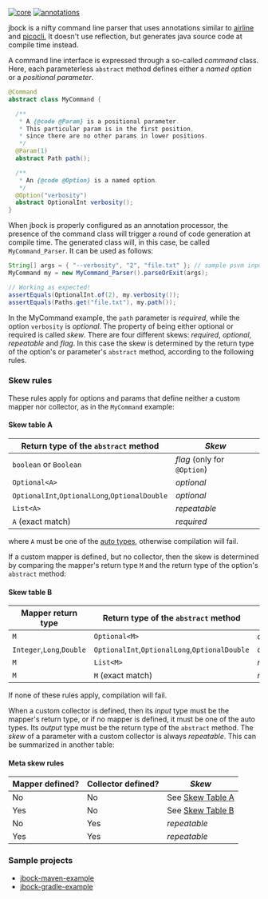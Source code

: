 [![core](https://maven-badges.herokuapp.com/maven-central/com.github.h908714124/jbock/badge.svg?style=plastic&subject=jbock)](https://maven-badges.herokuapp.com/maven-central/com.github.h908714124/jbock)
[![annotations](https://maven-badges.herokuapp.com/maven-central/com.github.h908714124/jbock-annotations/badge.svg?color=red&style=plastic&subject=jbock-annotations)](https://maven-badges.herokuapp.com/maven-central/com.github.h908714124/jbock-annotations)

jbock is a nifty command line parser that uses annotations similar to
[airline](https://github.com/airlift/airline) and
[picocli.](https://github.com/remkop/picocli)
It doesn't use reflection, but generates java source code at compile time instead.

A command line interface is expressed through a so-called *command* class.
Here, each parameterless `abstract` method defines either a *named option* or a *positional parameter*.

````java
@Command
abstract class MyCommand {

  /**
   * A {@code @Param} is a positional parameter.
   * This particular param is in the first position,
   * since there are no other params in lower positions.
   */
  @Param(1)
  abstract Path path();

  /**
   * An {@code @Option} is a named option.
   */
  @Option("verbosity")
  abstract OptionalInt verbosity();
}
````

When jbock is properly configured as an
annotation processor, the presence of the command class
will trigger a round of code generation at compile time.
The generated class will, in this case, be called
`MyCommand_Parser`. It can be used as follows:

````java
String[] args = { "--verbosity", "2", "file.txt" }; // sample psvm input
MyCommand my = new MyCommand_Parser().parseOrExit(args);

// Working as expected!
assertEquals(OptionalInt.of(2), my.verbosity());
assertEquals(Paths.get("file.txt"), my.path());
````

In the MyCommand example, the `path` parameter is *required*,
while the option `verbosity` is *optional*.
The property of being either optional or required is called *skew*.
There are four different skews:
*required*, *optional*, *repeatable* and *flag*.
In this case the skew is
determined by the return type of the option's or parameter's `abstract` method,
according to the following rules.

### Skew rules

These rules apply for options and params that
define neither a custom mapper nor collector,
as in the `MyCommand` example:

#### Skew table A

Return type of the `abstract` method          | *Skew*
--------------------------------------------- | --------------------------------
`boolean` or `Boolean`                        | *flag* (only for `@Option`)
`Optional<A>`                                 | *optional*
`OptionalInt`,`OptionalLong`,`OptionalDouble` | *optional*
`List<A>`                                     | *repeatable*
`A` (exact match)                             | *required*

where `A` must be one of the
[auto types](https://github.com/h908714124/jbock-docgen/blob/master/src/main/java/com/example/hello/JbockAutoTypes.java),
otherwise compilation will fail.

If a custom mapper is defined, but no collector,
then the skew is determined by comparing the mapper's return type `M`
and the return type of the option's `abstract` method:

#### Skew table B

Mapper return type        | Return type of the `abstract` method          | *Skew*
------------------------- | --------------------------------------------- | ------------
`M`                       | `Optional<M>`                                 | *optional*
`Integer`,`Long`,`Double` | `OptionalInt`,`OptionalLong`,`OptionalDouble` | *optional*
`M`                       | `List<M>`                                     | *repeatable*
`M`                       | `M` (exact match)                             | *required*

If none of these rules apply, compilation will fail.

When a custom collector is defined, then its *input* type must be the mapper's return type,
or if no mapper is defined, it must be one of the auto types.
Its *output* type must be the return type of the `abstract` method.
The *skew* of a parameter with a custom collector is always *repeatable*.
This can be summarized in another table:

#### Meta skew rules

Mapper defined? | Collector defined? | *Skew*
--------------- | ------------------ | -----------
No              | No                 | See <a href="#skew-table-a">Skew Table A</a>
Yes             | No                 | See <a href="#skew-table-b">Skew Table B</a>
No              | Yes                | *repeatable*
Yes             | Yes                | *repeatable*

### Sample projects

* [jbock-maven-example](https://github.com/h908714124/jbock-maven-example)
* [jbock-gradle-example](https://github.com/h908714124/jbock-gradle-example)
